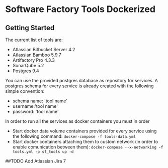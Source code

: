 # Software Factory Tools Dockerized


## Getting Started
The current list of tools are:
* Atlassian Bitbucket Server 4.2
* Atlassian Bamboo 5.9.7
* Artifactory Pro 4.3.3
* SonarQube 5.2
* Postgres 9.4

You can use the provided postgres database as repository for services. A postgres schema for every service is already created  with the following simple convention:
* schema name: 'tool name'
* username:'tool name'
* password: 'tool name'

In order to run all the services as docker containers you must in order
 * Start docker data volume containers provided for every service using the following command:
    ```docker-compose -f tools-data.yml```
 * Start docker containers attaching them to custom network (in order to enable comunication between them):
    ```docker-compose --x-networking -f tools.yml -p sf_tools up -d```
    
    
##TODO
 Add Atlassian Jira 7